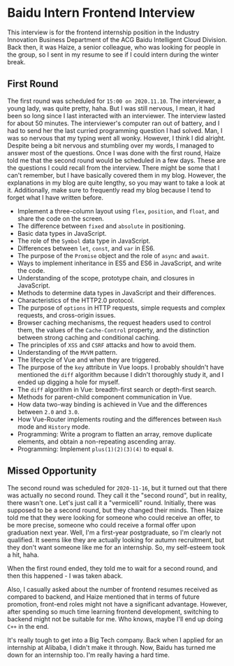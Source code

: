 
# Baidu Intern Frontend Interview
This interview is for the frontend internship position in the Industry Innovation Business Department of the ACG Baidu Intelligent Cloud Division. Back then, it was Haize, a senior colleague, who was looking for people in the group, so I sent in my resume to see if I could intern during the winter break.

## First Round
The first round was scheduled for `15:00 on 2020.11.10`. The interviewer, a young lady, was quite pretty, haha. But I was still nervous, I mean, it had been so long since I last interacted with an interviewer. The interview lasted for about 50 minutes. The interviewer's computer ran out of battery, and I had to send her the last curried programming question I had solved. Man, I was so nervous that my typing went all wonky. However, I think I did alright. Despite being a bit nervous and stumbling over my words, I managed to answer most of the questions. Once I was done with the first round, Haize told me that the second round would be scheduled in a few days. These are the questions I could recall from the interview. There might be some that I can't remember, but I have basically covered them in my blog. However, the explanations in my blog are quite lengthy, so you may want to take a look at it. Additionally, make sure to frequently read my blog because I tend to forget what I have written before.

- Implement a three-column layout using `flex`, `position`, and `float`, and share the code on the screen.
- The difference between `fixed` and `absolute` in positioning.
- Basic data types in JavaScript.
- The role of the `Symbol` data type in JavaScript.
- Differences between `let`, `const`, and `var` in ES6.
- The purpose of the `Promise` object and the role of `async` and `await`.
- Ways to implement inheritance in ES5 and ES6 in JavaScript, and write the code.
- Understanding of the scope, prototype chain, and closures in JavaScript.
- Methods to determine data types in JavaScript and their differences.
- Characteristics of the HTTP2.0 protocol.
- The purpose of `options` in HTTP requests, simple requests and complex requests, and cross-origin issues.
- Browser caching mechanisms, the request headers used to control them, the values of the `Cache-Control` property, and the distinction between strong caching and conditional caching.
- The principles of `XSS` and `CSRF` attacks and how to avoid them.
- Understanding of the `MVVM` pattern.
- The lifecycle of Vue and when they are triggered.
- The purpose of the `key` attribute in Vue loops. I probably shouldn't have mentioned the `diff` algorithm because I didn't thoroughly study it, and I ended up digging a hole for myself.
- The `diff` algorithm in Vue: breadth-first search or depth-first search.
- Methods for parent-child component communication in Vue.
- How data two-way binding is achieved in Vue and the differences between `2.0` and `3.0`.
- How Vue-Router implements routing and the differences between `Hash` mode and `History` mode.
- Programming: Write a program to flatten an array, remove duplicate elements, and obtain a non-repeating ascending array.
- Programming: Implement `plus(1)(2)(3)(4)` to equal `8`.

## Missed Opportunity
The second round was scheduled for `2020-11-16`, but it turned out that there was actually no second round. They call it the "second round", but in reality, there wasn't one. Let's just call it a "vermicelli" round. Initially, there was supposed to be a second round, but they changed their minds. Then Haize told me that they were looking for someone who could receive an offer, to be more precise, someone who could receive a formal offer upon graduation next year. Well, I'm a first-year postgraduate, so I'm clearly not qualified. It seems like they are actually looking for autumn recruitment, but they don't want someone like me for an internship. So, my self-esteem took a hit, haha.

When the first round ended, they told me to wait for a second round, and then this happened - I was taken aback.

Also, I casually asked about the number of frontend resumes received as compared to backend, and Haize mentioned that in terms of future promotion, front-end roles might not have a significant advantage. However, after spending so much time learning frontend development, switching to backend might not be suitable for me. Who knows, maybe I'll end up doing `C++` in the end.

It's really tough to get into a Big Tech company. Back when I applied for an internship at Alibaba, I didn't make it through. Now, Baidu has turned me down for an internship too. I'm really having a hard time.